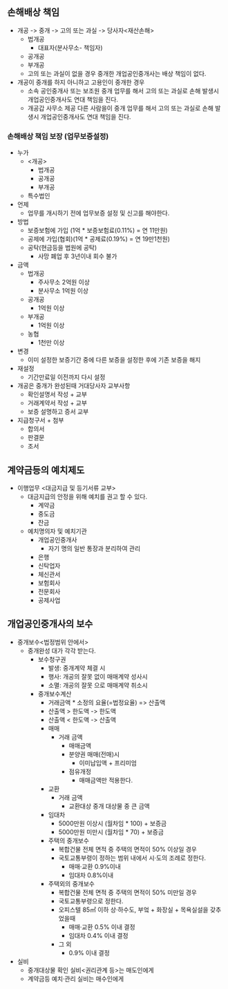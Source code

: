 ## 손해배상 책임
- 개공 -> 중개 -> 고의 또는 과실 -> 당사자<재산손해>
    - 법개공
        - 대표자(분사무소- 책임자)
    - 공개공
    - 부개공
    - 고의 또는 과실이 없을 경우 중개한 개업공인중개사는 배상 책임이 없다.
- 개공이 중개를 하지 아니하고 고용인이 중개한 경우
    - 소속 공인중개사 또는 보조원 중개 업무를 해서 고의 또는 과실로 손해 발생시 개업공인중개사도 연대 책임을 진다.
    - 개공갑 사무소 제공 다른 사람을이 중개 업무를 해서 고의 또는 과실로 손해 발생시 개업공인중개사도 연대 책임을 진다.
### 손해배상 책임 보장 (업무보증설정)
- 누가 
    - <개공> 
        - 법개공
        - 공개공
        - 부개공
    - 특수법인
- 언제
    - 업무를 개시하기 전에 업무보증 설정 및 신고를 해야한다.
- 방법
    - 보증보험에 가입 (1억 * 보증보험료(0.11%) = 연 11만원)
    - 공제에 가입(협회)(1억 * 공제료(0.19%) = 연 19만1천원)
    - 공탁(현금등을 법원에 공탁)
        - 사망 폐업 후 3년이내 회수 불가
- 금액
    - 법개공
        - 주사무소 2억원 이상
        - 분사무소 1억원 이상
    - 공개공 
        - 1억원 이상
    - 부개공
        - 1억원 이상
    - 농협 
        - 1천만 이상
- 변경
    - 이미 설정한 보증기간 중에 다른 보증을 설정한 후에 기존 보증을 해지
- 재설정
    - 기간만료일 이전까지 다시 설정
- 개공은 중개가 완성된때 거대당사자 교부사항
    - 확인설명서 작성 + 교부
    - 거래계약서 작성 + 교부
    - 보증 설명하고 증서 교부
- 지급청구서 + 첨부
    - 합의서
    - 판결문
    - 조서
## 계약금등의 예치제도
- 이행업무 <대금지급 및 등기서류 교부>
    - 대금지급의 안정을 위해 예치를 권고 할 수 있다.
        - 계약금
        - 중도금
        - 잔금
    - 예치명의자 및 예치기관
        - 개업공인중개사
            - 자기 명의 일반 통장과 분리하여 관리
        - 은행
        - 신탁업자
        - 체신관서
        - 보험회사
        - 전문회사
        - 공제사업

## 개업공인중개사의 보수
- 중개보수<법정범위 안에서>
    - 중개완성 대가 각각 받는다.
        - 보수청구권
            - 발생: 중개계약 체결 시
            - 행사: 개공의 잘못 없이 매매계약 성사시
            - 소멸: 개공의 잘못 으로 매매계약 취소시
        - 중개보수계산
            - 거래금액 * 소정의 요율(=법정요율) => 산출액
            - 산출액 > 한도액 -> 한도액
            - 산출액 < 한도액 -> 산출액
            - 매매 
                - 거래 금액
                    - 매매금액
                    - 분양권 매매(전매)시
                        - 이미납입액 + 프리미엄
                    - 점유개정
                        - 매매금액만 적용한다.
            - 교환
                - 거래 금액
                    - 교환대상 중개 대상물 중 큰 금액
            - 임대차
                -  5000만원 이상시 (월차임 * 100) + 보증금
                -  5000만원 미만시 (월차임 * 70) + 보증금
            - 주택의 중개보수
                - 복합건물 전체 면적 중 주택의 면적이 50% 이상일 경우
                - 국토교통부령이 정하는 범위 내에서 시·도의 조례로 정한다.
                    - 매매·교환 0.9%이내
                    - 임대차 0.8%이내
            - 주택외의 중개보수
                - 복합건물 전체 면적 중 주택의 면적이 50% 미만일 경우
                - 국토교통부령으로 정한다.
                - 오피스텔 85㎡ 이하 상·하수도, 부엌 + 화장실 + 목욕실설을 갖추었을때
                    - 매매·교환 0.5% 이내 결정
                    - 임대차 0.4% 이내 결정
                - 그 외
                    - 0.9% 이내 결정
- 실비
    - 중개대상물 확인 실비<권리관계 등>는 매도인에게
    - 계약금등 예치·관리 실비는 매수인에게